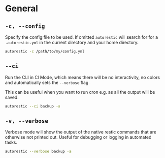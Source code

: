 # General

## `-c, --config`

Specify the config file to be used.
If omitted `autorestic` will search for for a `.autorestic.yml` in the current directory and your home directory.

```bash
autorestic -c /path/to/my/config.yml
```

## `--ci`

Run the CLI in CI Mode, which means there will be no interactivity, no colors and automatically sets the `--verbose` flag.

This can be useful when you want to run cron e.g. as all the output will be saved.

```bash
autorestic --ci backup -a
```

## `-v, --verbose`

Verbose mode will show the output of the native restic commands that are otherwise not printed out. Useful for debugging or logging in automated tasks.

```bash
autorestic --verbose backup -a
```
